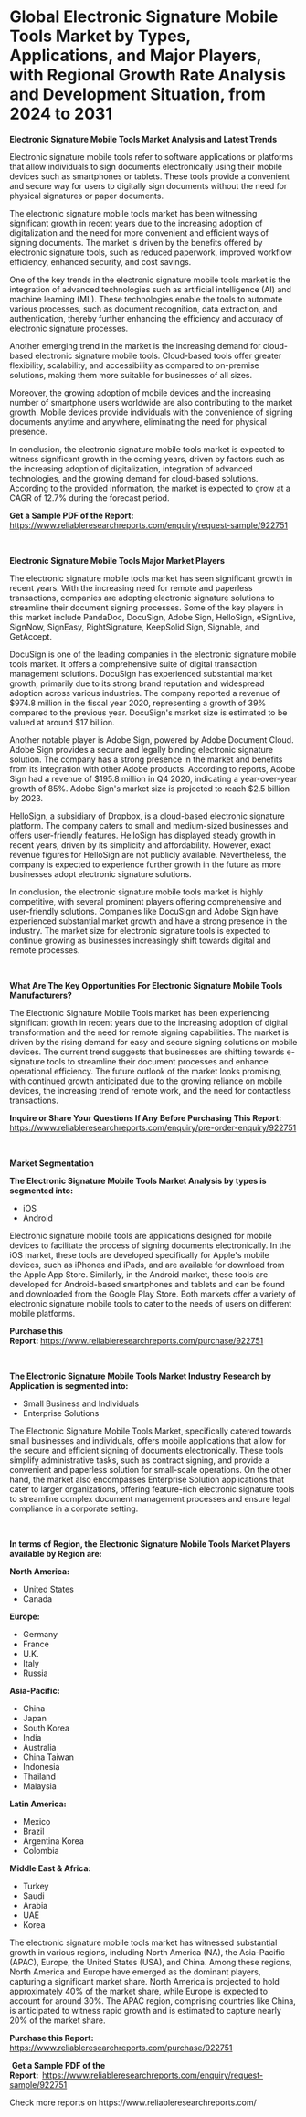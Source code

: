 <p><h1>Global Electronic Signature Mobile Tools Market by Types, Applications, and Major Players, with Regional Growth Rate Analysis and Development Situation, from 2024 to 2031</h1></p><p><strong>Electronic Signature Mobile Tools Market Analysis and Latest Trends</strong></p>
<p><p>Electronic signature mobile tools refer to software applications or platforms that allow individuals to sign documents electronically using their mobile devices such as smartphones or tablets. These tools provide a convenient and secure way for users to digitally sign documents without the need for physical signatures or paper documents.</p><p>The electronic signature mobile tools market has been witnessing significant growth in recent years due to the increasing adoption of digitalization and the need for more convenient and efficient ways of signing documents. The market is driven by the benefits offered by electronic signature tools, such as reduced paperwork, improved workflow efficiency, enhanced security, and cost savings.</p><p>One of the key trends in the electronic signature mobile tools market is the integration of advanced technologies such as artificial intelligence (AI) and machine learning (ML). These technologies enable the tools to automate various processes, such as document recognition, data extraction, and authentication, thereby further enhancing the efficiency and accuracy of electronic signature processes.</p><p>Another emerging trend in the market is the increasing demand for cloud-based electronic signature mobile tools. Cloud-based tools offer greater flexibility, scalability, and accessibility as compared to on-premise solutions, making them more suitable for businesses of all sizes.</p><p>Moreover, the growing adoption of mobile devices and the increasing number of smartphone users worldwide are also contributing to the market growth. Mobile devices provide individuals with the convenience of signing documents anytime and anywhere, eliminating the need for physical presence.</p><p>In conclusion, the electronic signature mobile tools market is expected to witness significant growth in the coming years, driven by factors such as the increasing adoption of digitalization, integration of advanced technologies, and the growing demand for cloud-based solutions. According to the provided information, the market is expected to grow at a CAGR of 12.7% during the forecast period.</p></p>
<p><strong>Get a Sample PDF of the Report:&nbsp;</strong> <a href="https://www.reliableresearchreports.com/enquiry/request-sample/922751">https://www.reliableresearchreports.com/enquiry/request-sample/922751</a></p>
<p>&nbsp;</p>
<p><strong>Electronic Signature Mobile Tools Major Market Players</strong></p>
<p><p>The electronic signature mobile tools market has seen significant growth in recent years. With the increasing need for remote and paperless transactions, companies are adopting electronic signature solutions to streamline their document signing processes. Some of the key players in this market include PandaDoc, DocuSign, Adobe Sign, HelloSign, eSignLive, SignNow, SignEasy, RightSignature, KeepSolid Sign, Signable, and GetAccept.</p><p>DocuSign is one of the leading companies in the electronic signature mobile tools market. It offers a comprehensive suite of digital transaction management solutions. DocuSign has experienced substantial market growth, primarily due to its strong brand reputation and widespread adoption across various industries. The company reported a revenue of $974.8 million in the fiscal year 2020, representing a growth of 39% compared to the previous year. DocuSign's market size is estimated to be valued at around $17 billion.</p><p>Another notable player is Adobe Sign, powered by Adobe Document Cloud. Adobe Sign provides a secure and legally binding electronic signature solution. The company has a strong presence in the market and benefits from its integration with other Adobe products. According to reports, Adobe Sign had a revenue of $195.8 million in Q4 2020, indicating a year-over-year growth of 85%. Adobe Sign's market size is projected to reach $2.5 billion by 2023.</p><p>HelloSign, a subsidiary of Dropbox, is a cloud-based electronic signature platform. The company caters to small and medium-sized businesses and offers user-friendly features. HelloSign has displayed steady growth in recent years, driven by its simplicity and affordability. However, exact revenue figures for HelloSign are not publicly available. Nevertheless, the company is expected to experience further growth in the future as more businesses adopt electronic signature solutions.</p><p>In conclusion, the electronic signature mobile tools market is highly competitive, with several prominent players offering comprehensive and user-friendly solutions. Companies like DocuSign and Adobe Sign have experienced substantial market growth and have a strong presence in the industry. The market size for electronic signature tools is expected to continue growing as businesses increasingly shift towards digital and remote processes.</p></p>
<p>&nbsp;</p>
<p><strong>What Are The Key Opportunities For Electronic Signature Mobile Tools Manufacturers?</strong></p>
<p><p>The Electronic Signature Mobile Tools market has been experiencing significant growth in recent years due to the increasing adoption of digital transformation and the need for remote signing capabilities. The market is driven by the rising demand for easy and secure signing solutions on mobile devices. The current trend suggests that businesses are shifting towards e-signature tools to streamline their document processes and enhance operational efficiency. The future outlook of the market looks promising, with continued growth anticipated due to the growing reliance on mobile devices, the increasing trend of remote work, and the need for contactless transactions.</p></p>
<p><strong>Inquire or Share Your Questions If Any Before Purchasing This Report:</strong> <a href="https://www.reliableresearchreports.com/enquiry/pre-order-enquiry/922751">https://www.reliableresearchreports.com/enquiry/pre-order-enquiry/922751</a></p>
<p>&nbsp;</p>
<p><strong>Market Segmentation</strong></p>
<p><strong>The Electronic Signature Mobile Tools Market Analysis by types is segmented into:</strong></p>
<p><ul><li>iOS</li><li>Android</li></ul></p>
<p><p>Electronic signature mobile tools are applications designed for mobile devices to facilitate the process of signing documents electronically. In the iOS market, these tools are developed specifically for Apple's mobile devices, such as iPhones and iPads, and are available for download from the Apple App Store. Similarly, in the Android market, these tools are developed for Android-based smartphones and tablets and can be found and downloaded from the Google Play Store. Both markets offer a variety of electronic signature mobile tools to cater to the needs of users on different mobile platforms.</p></p>
<p><strong>Purchase this Report:&nbsp;</strong><a href="https://www.reliableresearchreports.com/purchase/922751">https://www.reliableresearchreports.com/purchase/922751</a></p>
<p>&nbsp;</p>
<p><strong>The Electronic Signature Mobile Tools Market Industry Research by Application is segmented into:</strong></p>
<p><ul><li>Small Business and Individuals</li><li>Enterprise Solutions</li></ul></p>
<p><p>The Electronic Signature Mobile Tools Market, specifically catered towards small businesses and individuals, offers mobile applications that allow for the secure and efficient signing of documents electronically. These tools simplify administrative tasks, such as contract signing, and provide a convenient and paperless solution for small-scale operations. On the other hand, the market also encompasses Enterprise Solution applications that cater to larger organizations, offering feature-rich electronic signature tools to streamline complex document management processes and ensure legal compliance in a corporate setting.</p></p>
<p>&nbsp;</p>
<p><strong>In terms of Region, the Electronic Signature Mobile Tools Market Players available by Region are:</strong></p>
<p>
    <p> <strong> North America: </strong>
        <ul>
            <li>United States</li>
            <li>Canada</li>
        </ul>
        </p> 
    <p> <strong> Europe: </strong>
        <ul>
            <li>Germany</li>
            <li>France</li>
            <li>U.K.</li>
            <li>Italy</li>
            <li>Russia</li>
        </ul>
        </p> 
    <p> <strong> Asia-Pacific: </strong>
        <ul>
            <li>China</li>
            <li>Japan</li>
            <li>South Korea</li>
            <li>India</li>
            <li>Australia</li>
            <li>China Taiwan</li>
            <li>Indonesia</li>
            <li>Thailand</li>
            <li>Malaysia</li>
        </ul>
        </p> 
    <p> <strong> Latin America: </strong>
        <ul>
            <li>Mexico</li>
            <li>Brazil</li>
            <li>Argentina Korea</li>
            <li>Colombia</li>
        </ul>
        </p> 
    <p> <strong> Middle East & Africa: </strong>
        <ul>
            <li>Turkey</li>
            <li>Saudi</li>
            <li>Arabia</li>
            <li>UAE</li>
            <li>Korea</li>
        </ul>
    </p>
    </p>
<p><p>The electronic signature mobile tools market has witnessed substantial growth in various regions, including North America (NA), the Asia-Pacific (APAC), Europe, the United States (USA), and China. Among these regions, North America and Europe have emerged as the dominant players, capturing a significant market share. North America is projected to hold approximately 40% of the market share, while Europe is expected to account for around 30%. The APAC region, comprising countries like China, is anticipated to witness rapid growth and is estimated to capture nearly 20% of the market share.</p></p>
<p><strong>Purchase this Report: </strong><a href="https://www.reliableresearchreports.com/purchase/922751">https://www.reliableresearchreports.com/purchase/922751</a></p>
<p>&nbsp;<strong>Get a Sample PDF of the Report:&nbsp;&nbsp;</strong><a href="https://www.reliableresearchreports.com/enquiry/request-sample/922751">https://www.reliableresearchreports.com/enquiry/request-sample/922751</a></p>
<p><strong></strong></p>
<p>Check more reports on https://www.reliableresearchreports.com/</p>